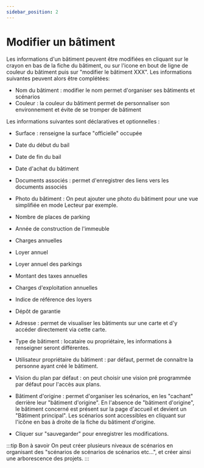 ```yaml
---
sidebar_position: 2
---
```


# Modifier un bâtiment

Les informations d'un bâtiment peuvent être modifiées en cliquant sur le crayon en bas de la fiche du bâtiment, ou sur l'icone en bout de ligne de couleur du bâtiment puis sur "modifier le bâtiment XXX". Les informations suivantes peuvent alors être complétées:

-   Nom du bâtiment : modifier le nom permet d'organiser ses bâtiments et scénarios
-   Couleur : la couleur du bâtiment permet de personnaliser son environnement et évite de se tromper de bâtiment

Les informations suivantes sont déclaratives et optionnelles :
-   Surface : renseigne la surface "officielle" occupée
-   Date du début du bail 
-   Date de fin du bail
-   Date d'achat du bâtiment
-   Documents associés : permet d'enregistrer des liens vers les documents associés
-   Photo du bâtiment : On peut ajouter une photo du bâtiment pour une vue simplifiée en mode Lecteur par exemple.
-   Nombre de places de parking
-   Année de construction de l'immeuble
-   Charges annuelles
-   Loyer annuel
-   Loyer annuel des parkings
-   Montant des taxes annuelles
-   Charges d'exploitation annuelles
-   Indice de référence des loyers
-   Dépôt de garantie


-   Adresse : permet de visualiser les bâtiments sur une carte et d'y accéder directement via cette carte.
-   Type de bâtiment : locataire ou propriétaire, les informations à renseigner seront différentes.
-   Utilisateur propriétaire du bâtiment : par défaut, permet de connaitre la personne ayant créé le bâtiment.
-   Vision du plan par défaut : on peut choisir une vision pré programmée par défaut pour l'accès aux plans.
-   Bâtiment d'origine : permet d'organiser les scénarios, en les "cachant" derrière leur "bâtiment d'origine". En l'absence de "bâtiment d'origine", le bâtiment concerné est présent sur la page d'accueil et devient un "Bâtiment principal". Les scénarios sont accessibles en cliquant sur l'icône en bas à droite de la fiche du bâtiment d'origine.
-   Cliquer sur "sauvegarder" pour enregistrer les modifications.

:::tip Bon à savoir
On peut créer plusieurs niveaux de scénarios en organisant des "scénarios de scénarios de scénarios etc...", et créer ainsi une arborescence des projets.
:::



